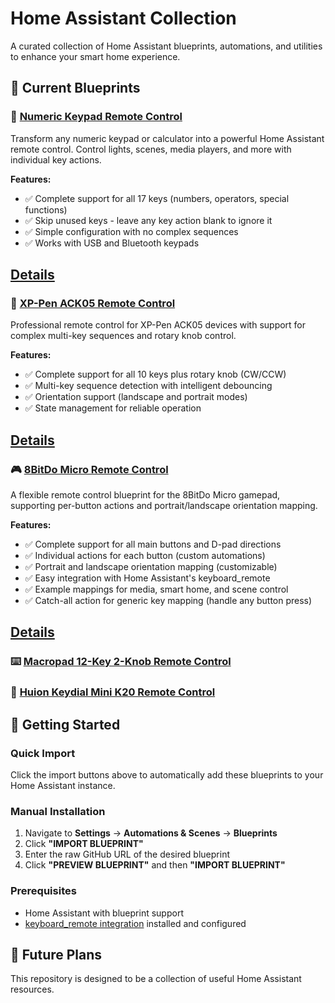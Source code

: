 # Home Assistant Collection

A curated collection of Home Assistant blueprints, automations, and utilities to enhance your smart home experience.

## 🎯 Current Blueprints

### 🔢 [Numeric Keypad Remote Control](./blueprints/numeric-keyboard/)
Transform any numeric keypad or calculator into a powerful Home Assistant remote control. Control lights, scenes, media players, and more with individual key actions.

**Features:**
- ✅ Complete support for all 17 keys (numbers, operators, special functions)
- ✅ Skip unused keys - leave any key action blank to ignore it
- ✅ Simple configuration with no complex sequences
- ✅ Works with USB and Bluetooth keypads

## [Details](./blueprints/numeric-keyboard/)

### 🎨 [XP-Pen ACK05 Remote Control](./blueprints/xp-pen/)
Professional remote control for XP-Pen ACK05 devices with support for complex multi-key sequences and rotary knob control.

**Features:**
- ✅ Complete support for all 10 keys plus rotary knob (CW/CCW)
- ✅ Multi-key sequence detection with intelligent debouncing
- ✅ Orientation support (landscape and portrait modes)
- ✅ State management for reliable operation

## [Details](./blueprints/xp-pen/)

### 🎮 [8BitDo Micro Remote Control](./blueprints/8bitdomicro/)
A flexible remote control blueprint for the 8BitDo Micro gamepad, supporting per-button actions and portrait/landscape orientation mapping.

**Features:**
- ✅ Complete support for all main buttons and D-pad directions
- ✅ Individual actions for each button (custom automations)
- ✅ Portrait and landscape orientation mapping (customizable)
- ✅ Easy integration with Home Assistant's keyboard_remote
- ✅ Example mappings for media, smart home, and scene control
- ✅ Catch-all action for generic key mapping (handle any button press)

## [Details](./blueprints/8bitdomicro/)

### ⌨️ [Macropad 12-Key 2-Knob Remote Control](./blueprints/macropad12key2knob/)

### 🎨 [Huion Keydial Mini K20 Remote Control](./blueprints/huion/)

## 🚀 Getting Started

### Quick Import
Click the import buttons above to automatically add these blueprints to your Home Assistant instance.

### Manual Installation
1. Navigate to **Settings** → **Automations & Scenes** → **Blueprints**
2. Click **"IMPORT BLUEPRINT"**
3. Enter the raw GitHub URL of the desired blueprint
4. Click **"PREVIEW BLUEPRINT"** and then **"IMPORT BLUEPRINT"**

### Prerequisites
- Home Assistant with blueprint support
- [keyboard_remote integration](https://www.home-assistant.io/integrations/keyboard_remote/) installed and configured


## 🔮 Future Plans

This repository is designed to be a collection of useful Home Assistant resources.


